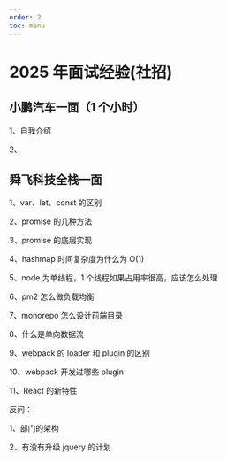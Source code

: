 ```yaml
---
order: 2
toc: menu
---
```


# 2025 年面试经验(社招)

## 小鹏汽车一面（1 个小时）

1、自我介绍

2、

## 舜飞科技全栈一面

1、var、let、const 的区别

2、promise 的几种方法

3、promise 的底层实现

4、hashmap 时间复杂度为什么为 O(1)

5、node 为单线程，1 个线程如果占用率很高，应该怎么处理

6、pm2 怎么做负载均衡

7、monorepo 怎么设计前端目录

8、什么是单向数据流

9、webpack 的 loader 和 plugin 的区别

10、webpack 开发过哪些 plugin

11、React 的新特性

反问：

1、部门的架构

2、有没有升级 jquery 的计划

